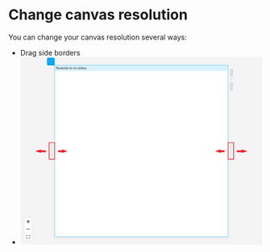 # Change canvas resolution

You can change your canvas resolution several ways:

* Drag side borders
* ![](<../../.gitbook/assets/image (6).png>)

